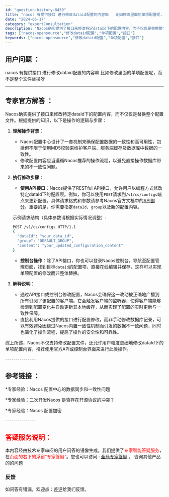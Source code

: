 ```yaml
---
id: "question-history-8439"
title: "nacos 有提供接口 进行修改dataid配置的内容嘛   比如修改里面的单项配置呢，而不是整个文件替换"
date: "2024-05-17"
category: "expertConsultation"
description: "Nacos确实提供了接口来修改特定dataId下的配置内容，而不仅仅是替换整个配置文件。根据提供的知识，以下是操作的逻辑与步骤：1. **理解操作背景**：   - Nacos配置中心设计了一套机制来确保配置数据的一致性和高可用性，包括但不限于使用MD5校验来维护客户端、服务端缓存及数据库中数据的一"
tags: ["nacos-opensource","修改dataid配置","单项配置","接口"]
keywords: ["nacos-opensource","修改dataid配置","单项配置","接口"]
---
```


## 用户问题 ： 
 nacos 有提供接口 进行修改dataid配置的内容嘛   比如修改里面的单项配置呢，而不是整个文件替换呀  

---------------
## 专家官方解答 ：

Nacos确实提供了接口来修改特定dataId下的配置内容，而不仅仅是替换整个配置文件。根据提供的知识，以下是操作的逻辑与步骤：

1. **理解操作背景**：
   - Nacos配置中心设计了一套机制来确保配置数据的一致性和高可用性，包括但不限于使用MD5校验来维护客户端、服务端缓存及数据库中数据的一致性。
   - 修改配置内容应当遵循Nacos推荐的操作流程，以避免直接操作数据库带来的不一致性问题。

2. **执行修改步骤**：
   - **使用API接口**：Nacos提供了RESTful API接口，允许用户以编程方式修改特定dataId下的配置项。例如，你可以使用`POST`请求到`/v1/cs/configs`端点来更新配置。具体请求格式和参数请参考Nacos官方文档中的[API部分](https://nacos.io/zh-cn/docs/open-api.html)。重要的是，你需要指定`dataId`、`group`以及新的配置内容。
   
   示例请求结构（具体参数请根据实际情况调整）:
   ```bash
   POST /v1/cs/configs HTTP/1.1
   {
     "dataId": "your_data_id",
     "group": "DEFAULT_GROUP",
     "content": "your_updated_configuration_content"
   }
   ```
   
   - **控制台操作**：除了API接口，你也可以登录Nacos控制台，导航至配置管理页面，找到目标`dataId`的配置项，直接在线编辑并保存，这样可以实现单项配置的修改而非整体替换。

3. **解释说明**：
   - 通过API接口或控制台修改配置，Nacos会确保这一改动被正确地广播到所有订阅了该配置的客户端。它会触发客户端的监听器，使得客户端能够检测到配置变化并自动更新其本地缓存，从而实现了配置的实时更新与一致性保障。
   - 直接利用Nacos提供的接口进行配置修改，而非手动修改数据库记录，可以有效避免因绕过Nacos内置一致性机制而引发的数据不一致问题，同时也简化了操作流程，提高了操作的安全性和可靠性。

综上所述，Nacos不仅支持修改配置文件，还允许用户粒度更细地修改dataId下的单项配置内容，推荐使用官方API或控制台界面来进行此类操作。


<font color="#949494">---------------</font> 


## 参考链接 ：

*专家经验：Nacos 配置中心的数据同步和一致性问题 
 
 *专家经验：二次开发Nacos 是否存在开源协议的冲突？ 
 
 *专家经验：Nacos 配置加密 


 <font color="#949494">---------------</font> 
 


## <font color="#FF0000">答疑服务说明：</font> 

本内容经由技术专家审阅的用户问答的镜像生成，我们提供了<font color="#FF0000">专家智能答疑服务</font>，在<font color="#FF0000">页面的右下的浮窗”专家答疑“</font>。您也可以访问 : [全局专家答疑](https://answer.opensource.alibaba.com/docs/intro) 。 咨询其他产品的的问题

### 反馈
如问答有错漏，欢迎点：[差评](https://ai.nacos.io/user/feedbackByEnhancerGradePOJOID?enhancerGradePOJOId=13658)给我们反馈。
